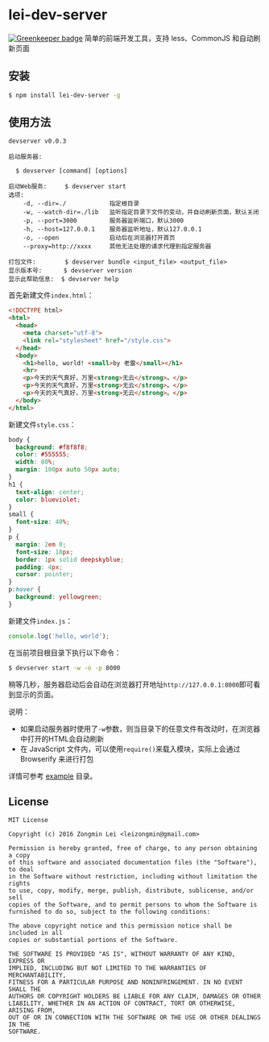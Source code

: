 # lei-dev-server

[![Greenkeeper badge](https://badges.greenkeeper.io/leizongmin/lei-dev-server.svg)](https://greenkeeper.io/)
简单的前端开发工具，支持 less、CommonJS 和自动刷新页面

## 安装

```bash
$ npm install lei-dev-server -g
```


## 使用方法

```
devserver v0.0.3

启动服务器:

  $ devserver [command] [options]

启动Web服务:     $ devserver start
选项:
    -d, --dir=./            指定根目录
    -w, --watch-dir=./lib   监听指定目录下文件的变动，并自动刷新页面，默认关闭
    -p, --port=3000         服务器监听端口，默认3000
    -h, --host=127.0.0.1    服务器监听地址，默认127.0.0.1
    -o, --open              启动后在浏览器打开首页
    --proxy=http://xxxx     其他无法处理的请求代理到指定服务器

打包文件:        $ devserver bundle <input_file> <output_file>
显示版本号:      $ devserver version
显示此帮助信息:  $ devserver help
```

首先新建文件`index.html`：

```html
<!DOCTYPE html>
<html>
  <head>
    <meta charset="utf-8">
    <link rel="stylesheet" href="/style.css">
  </head>
  <body>
    <h1>hello, world! <small>by 老雷</small></h1>
    <hr>
    <p>今天的天气真好，万里<strong>无云</strong>。</p>
    <p>今天的天气真好，万里<strong>无云</strong>。</p>
    <p>今天的天气真好，万里<strong>无云</strong>。</p>
  </body>
</html>
```

新建文件`style.css`：

```css
body {
  background: #f8f8f8;
  color: #555555;
  width: 80%;
  margin: 100px auto 50px auto;
}
h1 {
  text-align: center;
  color: blueviolet;
}
small {
  font-size: 40%;
}
p {
  margin: 2em 0;
  font-size: 18px;
  border: 1px solid deepskyblue;
  padding: 4px;
  cursor: pointer;
}
p:hover {
  background: yellowgreen;
}
```

新建文件`index.js`：

```javascript
console.log('hello, world');
```

在当前项目根目录下执行以下命令：

```bash
$ devserver start -w -o -p 8000
```

稍等几秒，服务器启动后会自动在浏览器打开地址`http://127.0.0.1:8000`即可看到显示的页面。

说明：

+ 如果启动服务器时使用了`-w`参数，则当目录下的任意文件有改动时，在浏览器中打开的HTML会自动刷新
+ 在 JavaScript 文件内，可以使用`require()`来载入模块，实际上会通过 Browserify 来进行打包

详情可参考 [example](https://github.com/leizongmin/lei-dev-server/tree/master/example) 目录。


## License

```
MIT License

Copyright (c) 2016 Zongmin Lei <leizongmin@gmail.com>

Permission is hereby granted, free of charge, to any person obtaining a copy
of this software and associated documentation files (the "Software"), to deal
in the Software without restriction, including without limitation the rights
to use, copy, modify, merge, publish, distribute, sublicense, and/or sell
copies of the Software, and to permit persons to whom the Software is
furnished to do so, subject to the following conditions:

The above copyright notice and this permission notice shall be included in all
copies or substantial portions of the Software.

THE SOFTWARE IS PROVIDED "AS IS", WITHOUT WARRANTY OF ANY KIND, EXPRESS OR
IMPLIED, INCLUDING BUT NOT LIMITED TO THE WARRANTIES OF MERCHANTABILITY,
FITNESS FOR A PARTICULAR PURPOSE AND NONINFRINGEMENT. IN NO EVENT SHALL THE
AUTHORS OR COPYRIGHT HOLDERS BE LIABLE FOR ANY CLAIM, DAMAGES OR OTHER
LIABILITY, WHETHER IN AN ACTION OF CONTRACT, TORT OR OTHERWISE, ARISING FROM,
OUT OF OR IN CONNECTION WITH THE SOFTWARE OR THE USE OR OTHER DEALINGS IN THE
SOFTWARE.
```
